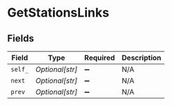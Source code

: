 # GetStationsLinks


## Fields

| Field              | Type               | Required           | Description        |
| ------------------ | ------------------ | ------------------ | ------------------ |
| `self_`            | *Optional[str]*    | :heavy_minus_sign: | N/A                |
| `next`             | *Optional[str]*    | :heavy_minus_sign: | N/A                |
| `prev`             | *Optional[str]*    | :heavy_minus_sign: | N/A                |